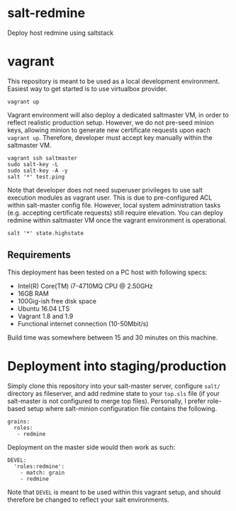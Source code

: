# salt-redmine
Deploy host redmine using saltstack

# vagrant

This repository is meant to be used as a local development environment. Easiest way to get started is to use virtualbox provider.

```
vagrant up
```

Vagrant environment will also deploy a dedicated saltmaster VM, in order to reflect realistic production setup. However, we do not pre-seed minion keys, allowing minion to generate new certificate requests upon each `vagrant up`. Therefore, developer must accept key manually within the saltmaster VM.

```
vagrant ssh saltmaster
sudo salt-key -L
sudo salt-key -A -y
salt '*' test.ping
```

Note that developer does not need superuser privileges to use salt execution modules as vagrant user. This is due to pre-configured ACL within salt-master config file. However, local system administration tasks (e.g. accepting certificate requests) still require elevation. You can deploy redmine within saltmaster VM once the vagrant environment is operational.

```
salt '*' state.highstate
```

## Requirements

This deployment has been tested on a PC host with following specs:
* Intel(R) Core(TM) i7-4710MQ CPU @ 2.50GHz
* 16GB RAM
* 100Gig-ish free disk space
* Ubuntu 16.04 LTS
* Vagrant 1.8 and 1.9
* Functional internet connection (10-50Mbit/s)

Build time was somewhere between 15 and 30 minutes on this machine.

# Deployment into staging/production

Simply clone this repository into your salt-master server, configure `salt/` directory as fileserver, and add redmine state to your `top.sls` file (if your salt-master is not configured to merge top files). Personally, I prefer role-based setup where salt-minion configuration file contains the following.

```
grains:
  roles:
   - redmine
```

Deployment on the master side would then work as such:

```
DEVEL:
  'roles:redmine':
    - match: grain
    - redmine
```

Note that `DEVEL` is meant to be used within this vagrant setup, and should therefore be changed to reflect your salt environments.
